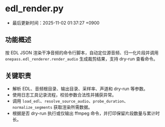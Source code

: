 # edl_render.py

- 最后更新时间：2025-11-02 01:37:27 +0900

## 功能概述
按 EDL JSON 渲染干净音频的命令行脚本，自动定位源音频、归一化片段并调用 `onepass.edl_renderer.render_audio` 生成裁剪结果，支持 dry-run 查看命令。

## 关键职责
- 解析 EDL、音频根目录、输出目录、采样率、声道和 dry-run 等参数。
- 使用日志工具记录流程，校验参数合法性并捕获异常。
- 调用 `load_edl`、`resolve_source_audio`、`probe_duration`、`normalize_segments` 获取渲染所需数据。
- 根据是否 dry-run 执行或仅输出 ffmpeg 命令，并打印保留片段数量与累计时长。
